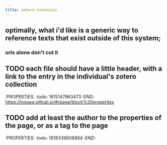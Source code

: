 ```yaml
---
title: zotero extension
---
```


## optimally, what i'd like is a generic way to reference texts that exist outside of this system;
### urls alone don't cut it
## TODO each file should have a little header, with a link to the entry in the individual's zotero collection
:PROPERTIES:
:todo: 1615147963473
:END:
https://logseq.github.io/#/page/block%20properties
## TODO add at least the author to the properties of the page, or as a tag to the page
:PROPERTIES:
:todo: 1618339608894
:END:
